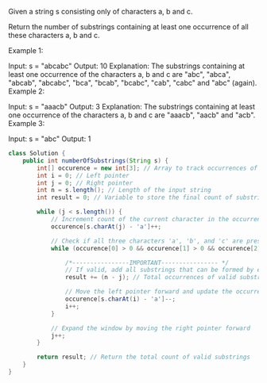 Given a string s consisting only of characters a, b and c.

Return the number of substrings containing at least one occurrence of all these characters a, b and c.

 

Example 1:

Input: s = "abcabc"
Output: 10
Explanation: The substrings containing at least one occurrence of the characters a, b and c are "abc", "abca", "abcab", "abcabc", "bca", "bcab", "bcabc", "cab", "cabc" and "abc" (again). 
Example 2:

Input: s = "aaacb"
Output: 3
Explanation: The substrings containing at least one occurrence of the characters a, b and c are "aaacb", "aacb" and "acb". 
Example 3:

Input: s = "abc"
Output: 1

```java
class Solution {
    public int numberOfSubstrings(String s) {
        int[] occurence = new int[3]; // Array to track occurrences of 'a', 'b', and 'c'
        int i = 0; // Left pointer
        int j = 0; // Right pointer
        int n = s.length(); // Length of the input string
        int result = 0; // Variable to store the final count of substrings

        while (j < s.length()) {
            // Increment count of the current character in the occurrence array
            occurence[s.charAt(j) - 'a']++;

            // Check if all three characters 'a', 'b', and 'c' are present in the current window
            while (occurence[0] > 0 && occurence[1] > 0 && occurence[2] > 0) {

                /*----------------IMPORTANT---------------- */
                // If valid, add all substrings that can be formed by extending the right pointer
                result += (n - j); // Total occurrences of valid substrings up to 'j' is (n - j)

                // Move the left pointer forward and update the occurrence count
                occurence[s.charAt(i) - 'a']--;
                i++;
            }

            // Expand the window by moving the right pointer forward
            j++;
        }

        return result; // Return the total count of valid substrings
    }
}

```
